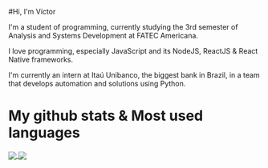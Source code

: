#Hi, I'm Víctor

I'm a student of programming, currently studying the 3rd semester of Analysis and Systems Development at FATEC Americana.

I love programming, especially JavaScript and its NodeJS, ReactJS & React Native frameworks.

I'm currently an intern at Itaú Unibanco, the biggest bank in Brazil, in a team that develops automation and solutions using Python.

# My github stats & Most used languages

<a href="https://github.com/anuraghazra/github-readme-stats">
  <img align="center" src="https://github-readme-stats.vercel.app/api/pin/?username=VictorNeox&repo=github-readme-stats" />
</a>
<a href="https://github.com/anuraghazra/convoychat">
  <img align="center" src="https://github-readme-stats.vercel.app/api/pin/?username=VictorNeox&repo=convoychat" />
</a>
